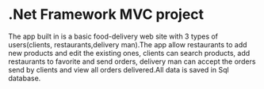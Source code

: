 # .Net Framework MVC project
The app built in is a basic food-delivery web site with 3 types of users(clients, restaurants,delivery man).The app allow restaurants to add new products and edit 
the existing ones, clients can search products, add restaurants to favorite and send orders, delivery man can accept the orders send by clients and view all 
orders delivered.All data is saved in Sql database.